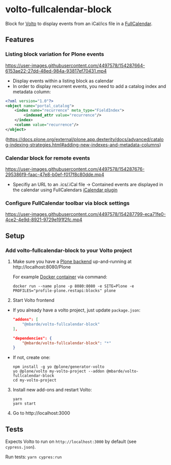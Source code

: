 # volto-fullcalendar-block

Block for [Volto](https://github.com/plone/volto) to display events from an iCal/ics file in a [FullCalendar](https://fullcalendar.io/).

## Features


### Listing block variation for Plone events

https://user-images.githubusercontent.com/4497578/154287664-6153ae22-27dd-48ed-984a-93817ef70431.mp4

* Display events within a listing block as calendar
* In order to display recurrent events, you need to add a catalog index and metadata column:

```XML
<?xml version="1.0"?>
<object name="portal_catalog">
    <index name="recurrence" meta_type="FieldIndex">
        <indexed_attr value="recurrence"/>
    </index>
    <column value="recurrence"/>
</object>
```
(https://docs.plone.org/external/plone.app.dexterity/docs/advanced/catalog-indexing-strategies.html#adding-new-indexes-and-metadata-columns)


### Calendar block for remote events

https://user-images.githubusercontent.com/4497578/154287676-295386f9-faac-47e8-b0ef-f017f8c80dde.mp4

* Specifiy an URL to an .ics/.iCal file -> Contained events are displayed in the calendar using FullCalendars [iCalendar plugin](https://fullcalendar.io/docs/icalendar)

### Configure FullCalendar toolbar via block settings

https://user-images.githubusercontent.com/4497578/154287799-eca71fe0-4ce2-4e9d-8921-9729e191f2fc.mp4

## Setup

### Add volto-fullcalendar-block to your Volto project

1. Make sure you have a [Plone backend](https://plone.org/download) up-and-running at http://localhost:8080/Plone

   For example [Docker container](https://6.docs.plone.org/install/containers/) via command:

   ```
   docker run --name plone -p 8080:8080 -e SITE=Plone -e PROFILES="profile-plone.restapi:blocks" plone
   ```

2. Start Volto frontend

- If you already have a volto project, just update `package.json`:

  ```JSON
  "addons": [
      "@mbarde/volto-fullcalendar-block"
  ],

  "dependencies": {
      "@mbarde/volto-fullcalendar-block": "*"
  }
  ```

- If not, create one:

  ```
  npm install -g yo @plone/generator-volto
  yo @plone/volto my-volto-project --addon @mbarde/volto-fullcalendar-block
  cd my-volto-project
  ```

3. Install new add-ons and restart Volto:

   ```
   yarn
   yarn start
   ```

4. Go to http://localhost:3000

## Tests

Expects Volto to run on `http://localhost:3000` by default (see `cypress.json`).

Run tests: `yarn cypres:run`
